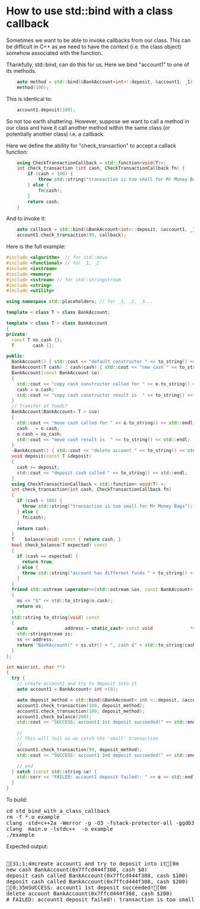 How to use std::bind with a class callback
==========================================

Sometimes we want to be able to invoke callbacks from our class. This can be
difficult in C++ as we need to have the context (i.e. the class object) somehow
associated with the function.

Thankfully, std::bind, can do this for us. Here we bind "account1" to one of
its methods.
```C++
    auto method = std::bind(&BankAccount<int>::deposit, &account1, _1);
    method(100);
```
This is identical to:
```C++
    account1.deposit(100);
```
So not too earth shattering. However, suppose we want to call a method in
our class and have it call another method within the same class (or potentially
another class) i.e. a callback.

Here we define the ability for "check_transaction" to accept a callack
function:
```C++
    using CheckTransactionCallback = std::function<void(T)>;
    int check_transaction (int cash, CheckTransactionCallback fn) {
        if (cash < 100) {
            throw std::string("transaction is too small for Mr Money Bags");
        } else {
            fn(cash);
        }
        return cash;
    }
```
And to invoke it:
```C++
    auto callback = std::bind(&BankAccount<int>::deposit, &account1, _1);
    account1.check_transaction(99, callback);
```
Here is the full example:
```C++
#include <algorithm>  // for std::move
#include <functional> // for _1, _2
#include <iostream>
#include <memory>
#include <sstream> // for std::stringstream
#include <string>
#include <utility>

using namespace std::placeholders; // for _1, _2, _3...

template < class T > class BankAccount;

template < class T > class BankAccount
{
private:
  const T no_cash {};
  T       cash {};

public:
  BankAccount() { std::cout << "default constructor " << to_string() << std::endl; }
  BankAccount(T cash) : cash(cash) { std::cout << "new cash " << to_string() << std::endl; }
  BankAccount(const BankAccount &o)
  {
    std::cout << "copy cash constructor called for " << o.to_string() << std::endl;
    cash = o.cash;
    std::cout << "copy cash constructor result is  " << to_string() << std::endl;
  }
  // Transfer of funds?
  BankAccount(BankAccount< T > &&o)
  {
    std::cout << "move cash called for " << o.to_string() << std::endl;
    cash   = o.cash;
    o.cash = no_cash;
    std::cout << "move cash result is  " << to_string() << std::endl;
  }
  ~BankAccount() { std::cout << "delete account " << to_string() << std::endl; }
  void deposit(const T &deposit)
  {
    cash += deposit;
    std::cout << "deposit cash called " << to_string() << std::endl;
  }
  using CheckTransactionCallback = std::function< void(T) >;
  int check_transaction(int cash, CheckTransactionCallback fn)
  {
    if (cash < 100) {
      throw std::string("transaction is too small for Mr Money Bags");
    } else {
      fn(cash);
    }
    return cash;
  }
  T    balance(void) const { return cash; }
  bool check_balance(T expected) const
  {
    if (cash == expected) {
      return true;
    } else {
      throw std::string("account has different funds " + to_string() + " than expected " + std::to_string(expected));
    }
  }
  friend std::ostream &operator<<(std::ostream &os, const BankAccount< T > &o)
  {
    os << "$" << std::to_string(o.cash);
    return os;
  }
  std::string to_string(void) const
  {
    auto              address = static_cast< const void              *>(this);
    std::stringstream ss;
    ss << address;
    return "BankAccount(" + ss.str() + ", cash $" + std::to_string(cash) + ")";
  }
};

int main(int, char **)
{
  try {
    // create account1 and try to deposit into it
    auto account1 = BankAccount< int >(0);

    auto deposit_method = std::bind(&BankAccount< int >::deposit, &account1, _1);
    account1.check_transaction(100, deposit_method);
    account1.check_transaction(100, deposit_method);
    account1.check_balance(200);
    std::cout << "SUCCESS: account1 1st deposit succeeded!" << std::endl;

    //
    // This will fail as we catch the 'small' transaction
    //
    account1.check_transaction(99, deposit_method);
    std::cout << "SUCCESS: account1 2nd deposit succeeded!" << std::endl;

    // end
  } catch (const std::string &e) {
    std::cerr << "FAILED: account1 deposit failed!: " << e << std::endl;
  }
}
```
To build:
<pre>
cd std_bind_with_a_class_callback
rm -f *.o example
clang -std=c++2a -Werror -g -O3 -fstack-protector-all -ggdb3 -Wall -c -o main.o main.cpp
clang  main.o -lstdc++  -o example
./example
</pre>
Expected output:
<pre>

[31;1;4mcreate account1 and try to deposit into it[0m
new cash BankAccount(0x7ffcd444f308, cash $0)
deposit cash called BankAccount(0x7ffcd444f308, cash $100)
deposit cash called BankAccount(0x7ffcd444f308, cash $200)
[0;35mSUCCESS: account1 1st deposit succeeded![0m
delete account BankAccount(0x7ffcd444f308, cash $200)
# FAILED: account1 deposit failed!: transaction is too small for Mr Money Bags
</pre>
